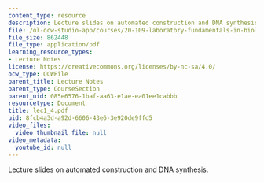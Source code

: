 ```yaml
---
content_type: resource
description: Lecture slides on automated construction and DNA synthesis.
file: /ol-ocw-studio-app/courses/20-109-laboratory-fundamentals-in-biological-engineering-fall-2007/8fcb4a3da92d660643e63e920de9ffd5_lec1_4.pdf
file_size: 862448
file_type: application/pdf
learning_resource_types:
- Lecture Notes
license: https://creativecommons.org/licenses/by-nc-sa/4.0/
ocw_type: OCWFile
parent_title: Lecture Notes
parent_type: CourseSection
parent_uid: 085e6576-1baf-aa63-e1ae-ea01ee1cabbb
resourcetype: Document
title: lec1_4.pdf
uid: 8fcb4a3d-a92d-6606-43e6-3e920de9ffd5
video_files:
  video_thumbnail_file: null
video_metadata:
  youtube_id: null
---
```

Lecture slides on automated construction and DNA synthesis.